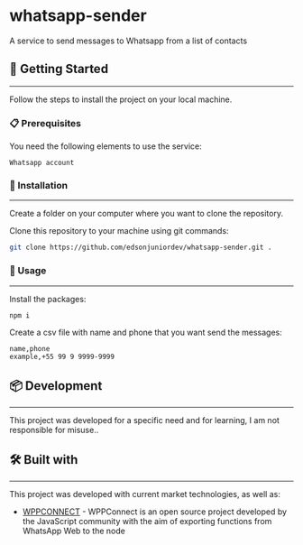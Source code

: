 # whatsapp-sender

A service to send messages to Whatsapp from a list of contacts

## 🚀 Getting Started

---

Follow the steps to install the project on your local machine.

### 📋 Prerequisites

You need the following elements to use the service:

```
Whatsapp account
```

### 🔧 Installation

---

Create a folder on your computer where you want to clone the repository.

Clone this repository to your machine using git commands:

```sh
git clone https://github.com/edsonjuniordev/whatsapp-sender.git .
```

### 📌 Usage

---

Install the packages:

```sh
npm i
```

Create a csv file with name and phone that you want send the messages:

```
name,phone
example,+55 99 9 9999-9999
```

## 📦 Development

---

This project was developed for a specific need and for learning, I am not responsible for misuse..

## 🛠️ Built with

---

This project was developed with current market technologies, as well as:

- [WPPCONNECT](https://wppconnect.io/wppconnect/index.html) - WPPConnect is an open source project developed by the JavaScript community with the aim of exporting functions from WhatsApp Web to the node
